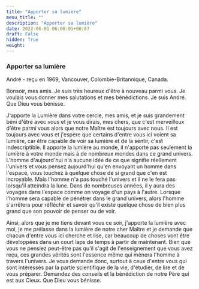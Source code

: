 ```yaml
---
title: "Apporter sa lumière"
menu_title: ""
description: "Apporter sa lumière"
date: 2022-06-01 06:00:01+00:87
draft: False
hidden: True
weight:
---
```

### Apporter sa lumière

André - reçu en 1969, Vancouver, Colombie-Britannique, Canada.

Bonsoir, mes amis. Je suis très heureux d'être à nouveau parmi vous. Je voulais vous donner mes salutations et mes bénédictions. Je suis André. Que Dieu vous bénisse.

J'apporte la Lumière dans votre cercle, mes amis, et je suis grandement béni d'être avec vous et je vous dirais, mes chers, que c'est merveilleux d'être parmi vous alors que notre Maître est toujours avec nous. Il est toujours avec vous et j'espère que certains d'entre vous ici voient sa lumière, car être capable de voir sa lumière et de la sentir, c'est indescriptible. Il apporte la lumière au monde, il n'apporte pas seulement la lumière à votre monde mais à de nombreux mondes dans ce grand univers. L'homme d'aujourd'hui n'a aucune idée de ce que signifie réellement l'univers et vous pensez aujourd'hui qu'en envoyant un homme dans l'espace, vous touchez à quelque chose de si grand que c'en est incroyable. Mais l'homme n'a pas touché l'univers et il ne le fera pas lorsqu'il atteindra la lune. Dans de nombreuses années, il y aura des voyages dans l'espace comme on voyage d'un pays à l'autre. Lorsque l'homme sera capable de pénétrer dans le grand univers, alors l'homme s'arrêtera pour réfléchir et savoir qu'il existe quelque chose de bien plus grand que son pouvoir de penser ou de voir.

Ainsi, alors que je me tiens devant vous ce soir, j'apporte la lumière avec moi, je me prélasse dans la lumière de notre cher Maître et je demande que chacun d'entre vous ici cherche et lise, car beaucoup de choses vont être développées dans un court laps de temps à partir de maintenant. Bien que vous ne pensiez peut-être pas qu'il s'agit de l'enseignement que vous avez reçu, ces grandes vérités sont l'essence même qui mènera l'homme à travers l'univers.
Je vous demande donc, surtout à ceux d'entre vous qui sont intéressés par la partie scientifique de la vie, d'étudier, de lire et de vous préparer. Demandez des conseils et la bénédiction de notre Père qui est aux Cieux. Que Dieu vous bénisse.

